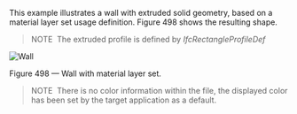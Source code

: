 ﻿This example illustrates a wall with extruded solid geometry, based on a material layer set usage definition. Figure 498 shows the resulting shape.



> NOTE  The extruded profile is defined by *IfcRectangleProfileDef*

![Wall](../../figures/examples/wall_standard_case.png)

Figure 498 — Wall with material layer set.


> 
> NOTE  There is no color information within the file, the displayed color has been set by the target application as a default.
> 


